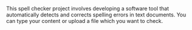 This spell checker project involves developing a software tool that automatically detects and corrects spelling errors in text documents. You can type your content or upload a file which you want to check.
